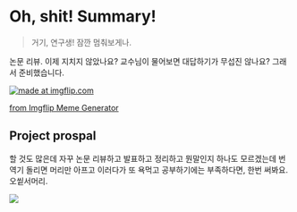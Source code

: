 # Oh, shit! Summary!

> 거기, 연구생! 잠깐 멈춰보게나.

논문 리뷰. 이제 지치지 않았나요? 교수님이 물어보면 대답하기가 무섭진 않나요? 그래서 준비했습니다.

<a href="https://imgflip.com/i/7bhfop"><img src="https://i.imgflip.com/7bhfop.jpg" title="made at imgflip.com"/></a><div><a href="https://imgflip.com/memegenerator">from Imgflip Meme Generator</a></div>

## Project prospal

할 것도 많은데 자꾸 논문 리뷰하고 발표하고 정리하고 뭔말인지 하나도 모르겠는데 번역기 돌리면 머리만 아프고 이러다가 또 욕먹고 공부하기에는 부족하다면, 한번 써봐요. 오앁서머리.

![](./docs/logic1.jpeg)

